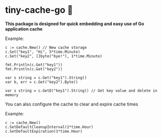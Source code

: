 # tiny-cache-go 💽

**This package is designed for quick embedding and easy use of Go application cache**

Example:

```
c := cache.New() // New cache storage
c.Set("key1", "Hi", 5*time.Minute)
c.Set("key2", []byte("bye!"), 1*time.Minute)

fmt.Println(c.Get("key1"))
fmt.Println(c.Get("key2"))

var s string = c.Get("key1").String()
var b, err = c.Get("key2").Byte()

var s string = c.GetD("key1").String() // Get key value and delete in memory
```

You can also configure the cache to clear and expire cache times

Example:

```
c := cache.New()
c.SetDefaultCleanupInterval(1*time.Hour)
c.SetDefaultExpiration(1*time.Hour)
```
